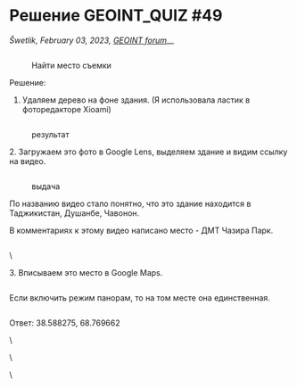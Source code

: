 # Решение GEOINT\_QUIZ #49

_Šwetlik, February 03, 2023,_ [_GEOINT forum_](https://t.me/geoint/10981)__

<figure><img src="https://telegra.ph/file/8a84b12ad4d3299e5fcde.png" alt=""><figcaption><p>Найти место съемки</p></figcaption></figure>

Решение:

1. Удаляем дерево на фоне здания. (Я использовала ластик в фоторедакторе Xioami)

<figure><img src="https://telegra.ph/file/3b9aa1f603e5894365c83.jpg" alt=""><figcaption><p>результат</p></figcaption></figure>

2\. Загружаем это фото в Google Lens, выделяем здание и видим ссылку на видео.

<figure><img src="https://telegra.ph/file/498330ba1a6dbd006e89b.png" alt=""><figcaption><p>выдача</p></figcaption></figure>

По названию видео стало понятно, что это здание находится в Таджикистан, Душанбе, Чавонон.

В комментариях к этому видео написано место - ДМТ Чазира Парк.

<figure><img src="https://telegra.ph/file/660f1ebda91e5fa820202.png" alt=""><figcaption></figcaption></figure>

\


3\. Вписываем это место в Google Maps.

<figure><img src="https://telegra.ph/file/176f09bc09f3ab9199408.png" alt=""><figcaption></figcaption></figure>

Если включить режим панорам, то на том месте она единственная.

<figure><img src="https://telegra.ph/file/93f0e6914dbe8bcbc5dd0.png" alt=""><figcaption></figcaption></figure>

Ответ: 38.588275, 68.769662

\


\


\
